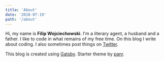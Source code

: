 ```yaml
---
title: 'About'
date: '2018-07-19'
path: '/about'
---
```


Hi, my name is **Filip Wojciechowski**. I'm a literary agent, a husband and a father. I like to code in what remains of my free time. On this blog I write about coding. I also sometimes post things on [Twitter](https://twitter.com/filipcodes).

This blog is created using [Gatsby](https://www.gatsbyjs.org/).
Starter theme by [panr](https://radoslawkoziel.pl).
